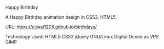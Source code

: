 Happy Birthday

A Happy Birthday animation design in CSS3, HTML5.

URL: https://ujjwal1206.github.io/birthdays/

Technology Used: HTML5 CSS3 jQuery  GNU/Linux Digital Ocean as VPS GIMP
